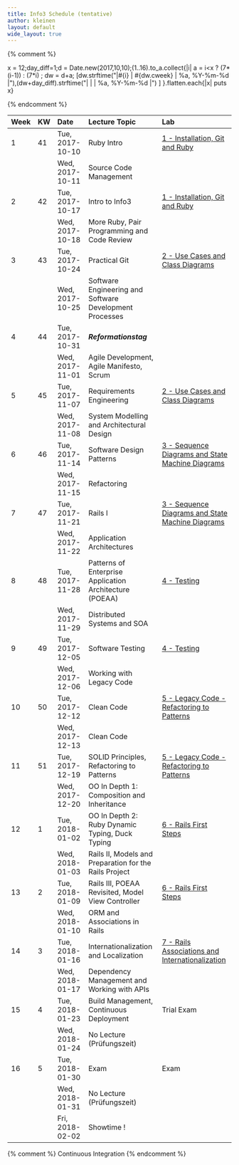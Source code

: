 ```yaml
---
title: Info3 Schedule (tentative)
author: kleinen
layout: default
wide_layout: true
---
```


{% comment %}


x = 12;day_diff=1;d = Date.new(2017,10,10);(1..16).to_a.collect{|i|  a = i<x ? (7*(i-1)) : (7*i) ; dw = d+a; [dw.strftime("|#{i} | #{dw.cweek} | %a, %Y-%m-%d |"),(dw+day_diff).strftime("|   |    | %a, %Y-%m-%d |") ] }.flatten.each{|x| puts x}


{% endcomment %}


| Week | KW | Date            | Lecture Topic                                           | Lab                                                                               |
|:-----|:---|:----------------|:--------------------------------------------------------|:----------------------------------------------------------------------------------|
| 1    | 41 | Tue, 2017-10-10 | Ruby Intro                                              | [1 - Installation, Git and Ruby](../labs/lab-01-startup)                          |
|      |    | Wed, 2017-10-11 | Source Code Management                                  |                                                                                   |
| 2    | 42 | Tue, 2017-10-17 | Intro to Info3                                          | [1 - Installation, Git and Ruby](../labs/lab-01-startup)                          |
|      |    | Wed, 2017-10-18 | More Ruby, Pair Programming and Code Review             |                                                                                   |
| 3    | 43 | Tue, 2017-10-24 | Practical Git                                           | [2 - Use Cases and Class Diagrams](../labs/lab-02-usecases-class)                 |
|      |    | Wed, 2017-10-25 | Software Engineering and Software Development Processes |                                                                                   |
| 4    | 44 | Tue, 2017-10-31 | ***Reformationstag***                                   |                                                                                   |
|      |    | Wed, 2017-11-01 | Agile Development, Agile Manifesto, Scrum               |                                                                                   |
| 5    | 45 | Tue, 2017-11-07 | Requirements Engineering                                | [2 - Use Cases and Class Diagrams](../labs/lab-02-usecases-class)                 |
|      |    | Wed, 2017-11-08 | System Modelling and Architectural Design               |                                                                                   |
| 6    | 46 | Tue, 2017-11-14 | Software Design Patterns                                | [3 - Sequence Diagrams and State Machine Diagrams](../labs/lab-03-sequence-state) |
|      |    | Wed, 2017-11-15 | Refactoring                                             |                                                                                   |
| 7    | 47 | Tue, 2017-11-21 | Rails I                                                 | [3 - Sequence Diagrams and State Machine Diagrams](../labs/lab-03-sequence-state) |
|      |    | Wed, 2017-11-22 | Application Architectures                               |                                                                                   |
| 8    | 48 | Tue, 2017-11-28 | Patterns of Enterprise Application Architecture (POEAA) | [4 - Testing](../labs/lab-04-testing)                                             |
|      |    | Wed, 2017-11-29 | Distributed Systems and SOA                             |                                                                                   |
| 9    | 49 | Tue, 2017-12-05 | Software Testing                                        | [4 - Testing](../labs/lab-04-testing)                                             |
|      |    | Wed, 2017-12-06 | Working with Legacy Code                                |                                                                                   |
| 10   | 50 | Tue, 2017-12-12 | Clean Code                                              | [5 - Legacy Code - Refactoring to Patterns](../labs/lab-05-legacy)                |
|      |    | Wed, 2017-12-13 | Clean Code                                              |                                                                                   |
| 11   | 51 | Tue, 2017-12-19 | SOLID Principles, Refactoring to Patterns               | [5 - Legacy Code - Refactoring to Patterns](../labs/lab-05-legacy)                |
|      |    | Wed, 2017-12-20 | OO In Depth 1: Composition and Inheritance              |                                                                                   |
| 12   | 1  | Tue, 2018-01-02 | OO In Depth 2: Ruby Dynamic Typing, Duck Typing         | [6 - Rails First Steps](../labs/lab-06-rails-1)                                   |
|      |    | Wed, 2018-01-03 | Rails II, Models and Preparation for the Rails Project  |                                                                                   |
| 13   | 2  | Tue, 2018-01-09 | Rails III, POEAA Revisited, Model View Controller       | [6 - Rails First Steps](../labs/lab-06-rails-1)                                   |
|      |    | Wed, 2018-01-10 | ORM and Associations in Rails                           |                                                                                   |
| 14   | 3  | Tue, 2018-01-16 | Internationalization and Localization                   | [7 - Rails Associations and Internationalization](../labs/lab-07-rails-2)         |
|      |    | Wed, 2018-01-17 | Dependency Management and Working with APIs             |                                                                                   |
| 15   | 4  | Tue, 2018-01-23 | Build Management, Continuous Deployment                 | Trial Exam                                                                        |
|      |    | Wed, 2018-01-24 | No Lecture (Prüfungszeit)                               |                                                                                   |
| 16   | 5  | Tue, 2018-01-30 | Exam                                                    | Exam                                                                              |
|      |    | Wed, 2018-01-31 | No Lecture (Prüfungszeit)                               |                                                                                   |
|      |    | Fri, 2018-02-02 | Showtime !                                              |                                                                                   |


{% comment %}
Continuous Integration 
{% endcomment %}
